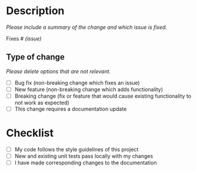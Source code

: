 # Description

*Please include a summary of the change and which issue is fixed.*

Fixes # *(issue)*

## Type of change

*Please delete options that are not relevant.*

- [ ] Bug fix (non-breaking change which fixes an issue)
- [ ] New feature (non-breaking change which adds functionality)
- [ ] Breaking change (fix or feature that would cause existing functionality to not work as expected)
- [ ] This change requires a documentation update

# Checklist

- [ ] My code follows the style guidelines of this project
- [ ] New and existing unit tests pass locally with my changes
- [ ] I have made corresponding changes to the documentation
